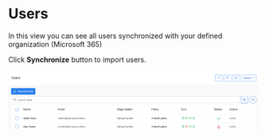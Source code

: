 # Users

In this view you can see all users synchronized with your defined organization \(Microsoft 365\)

Click **Synchronize** button  to import users.

![](../../.gitbook/assets/kodo-cloud-administration-users01.png)

